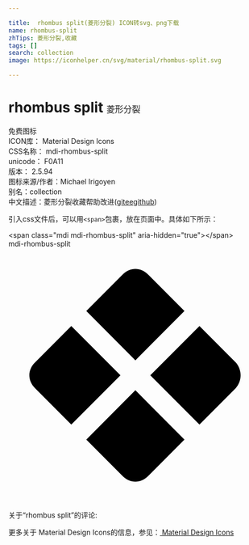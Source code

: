 ```yaml
---

title:  rhombus split(菱形分裂) ICON转svg、png下载
name: rhombus-split
zhTips: 菱形分裂,收藏
tags: []
search: collection
image: https://iconhelper.cn/svg/material/rhombus-split.svg

---
```


# rhombus split  <small style="font-size: 60%;font-weight: 100">菱形分裂</small>


<div class="detail-page">
<p>
<span><span class="badge-success badge">免费图标</span> </span>
<br/>
<span>
ICON库：
<span class="badge-secondary badge">Material Design Icons</span> 
</span>
<br/>
<span>
CSS名称：
<span class="badge-secondary badge">mdi-rhombus-split</span> 
</span>
<br/>
<span>
unicode：
<span class="badge-secondary badge">F0A11</span> 
<copy-btn content='F0A11' btn-title=""></copy-btn>
<copy-btn :content='String.fromCodePoint(parseInt("F0A11", 16))' btn-title="复制U"></copy-btn>
</span>
<br/>
<span>
版本：
<span class="badge-secondary badge">2.5.94</span> 
</span>
<br/>
<span>图标来源/作者：<span class="badge-light badge">Michael Irigoyen</span></span> 
<br/>
<span>别名：<span class="badge-light badge">collection</span></span><br/><span class="zh-detail">中文描述：<span class="badge-primary badge">菱形分裂</span><span class="badge-primary badge">收藏</span><span class="help-link"><span>帮助改进</span>(<a href="https://gitee.com/liuwave/icon-helper/edit/master/json/material/rhombus-split.json" target="_blank" rel="noopener noreferrer">gitee</a><a href="https://github.com/liuwave/icon-helper/edit/master/json/material/rhombus-split.json" target="_blank" rel="noopener noreferrer">github</a></span>)</span><br/>
</p>
</div>
<div class="alert alert-dark">
  <i class="mdi mdi-rhombus-split mdi-48px"></i>
  <i class="mdi mdi-rhombus-split mdi-36px"></i>
  <i class="mdi mdi-rhombus-split mdi-24px"></i>
  <i class="mdi mdi-rhombus-split mdi-18px"></i>
</div>
<div>
  <p>引入css文件后，可以用<code>&lt;span&gt;</code>包裹，放在页面中。具体如下所示：    
  </p>
  <div class="alert alert-primary" style="font-size: 14px">
    &lt;span class="mdi mdi-rhombus-split" aria-hidden="true"&gt;&lt;/span&gt;
    <copy-btn content='<span class="mdi mdi-rhombus-split" aria-hidden="true"></span>'></copy-btn>
  </div>
  <div class="alert alert-secondary">
    <i class="mdi mdi-rhombus-split"
    style="font-size: 24px"
    aria-hidden="true"></i> mdi-rhombus-split
    <copy-btn content="mdi-rhombus-split" btn-title="复制图标名称"></copy-btn>
  </div>
</div>
<div id="svg" class="svg-wrap">
<svg xmlns="http://www.w3.org/2000/svg" viewBox="0 0 24 24"><path d="M7.36,5.94L10.8,2.5C11.5,1.8 12.5,1.8 13.2,2.5L16.64,5.94L12,10.59L7.36,5.94M18.06,7.36L13.41,12L18.06,16.64L21.5,13.2C22.1,12.5 22.1,11.5 21.5,10.8L18.06,7.36M5.94,16.64L10.59,12L5.94,7.36L2.5,10.8C1.8,11.5 1.8,12.5 2.5,13.2L5.94,16.64M12,13.41L7.36,18.06L10.8,21.5C11.5,22.2 12.5,22.2 13.2,21.5L16.64,18.06L12,13.41Z" /></svg>
</div>
<detail full-name='mdi-rhombus-split'></detail>
<div>
<p>关于“rhombus split”的评论:</p>
</div>
<Vssue title="关于“rhombus split”的评论" ></Vssue>    
<div><p>更多关于 Material Design Icons的信息，参见：<a target="_blank" href="https://iconhelper.cn/material.html"> Material Design Icons</a>
</p></div>
